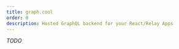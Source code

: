 ```yaml
---
title: graph.cool
order: 0
description: Hosted GraphQL backend for your React/Relay Apps
---
```


*TODO*

